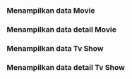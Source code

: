 ### Menampilkan data Movie

### Menampilkan data detail Movie

### Menampilkan data Tv Show

### Menampilkan data detail Tv Show
